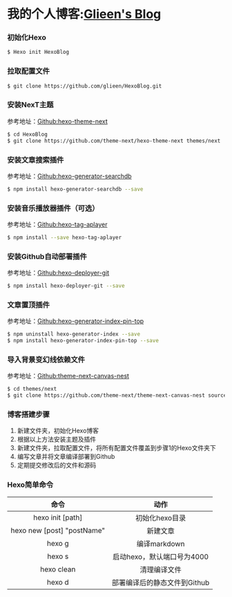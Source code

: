 # 我的个人博客:[Glieen's Blog](https://glieen.cn)

### 初始化Hexo

```bash
$ Hexo init HexoBlog
```

### 拉取配置文件

```bash
$ git clone https://github.com/glieen/HexoBlog.git
```

### 安装NexT主题

参考地址：[Github:hexo-theme-next](https://github.com/theme-next/hexo-theme-next)

```bash
$ cd HexoBlog
$ git clone https://github.com/theme-next/hexo-theme-next themes/next
```

### 安装文章搜索插件

参考地址：[Github:hexo-generator-searchdb](https://github.com/theme-next/hexo-generator-searchdb)

```bash
$ npm install hexo-generator-searchdb --save
```

### 安装音乐播放器插件（可选）

参考地址：[Github:hexo-tag-aplayer](https://github.com/MoePlayer/hexo-tag-aplayer)

```bash
$ npm install --save hexo-tag-aplayer
```

### 安装Github自动部署插件

参考地址：[Github:hexo-deployer-git](https://github.com/hexojs/hexo-deployer-git)

```bash
$ npm install hexo-deployer-git --save
```

### 文章置顶插件

参考地址：[Github:hexo-generator-index-pin-top](https://github.com/netcan/hexo-generator-index-pin-top)

```bash
$ npm uninstall hexo-generator-index --save
$ npm install hexo-generator-index-pin-top --save
```

### 导入背景变幻线依赖文件

参考地址：[Github:theme-next-canvas-nest](https://github.com/theme-next/theme-next-canvas-nest)

```bash
$ cd themes/next
$ git clone https://github.com/theme-next/theme-next-canvas-nest source/lib/canvas-nest
```

### 博客搭建步骤

1. 新建文件夹，初始化Hexo博客
2. 根据以上方法安装主题及插件
3. 新建文件夹，拉取配置文件，将所有配置文件覆盖到步骤1的Hexo文件夹下
4. 编写文章并将文章编译部署到Github
5. 定期提交修改后的文件和源码

### Hexo简单命令

|            命令            |             动作             |
| :------------------------: | :--------------------------: |
|      hexo init [path]      |        初始化hexo目录        |
| hexo new [post] "postName" |           新建文章           |
|           hexo g           |         编译markdown         |
|           hexo s           |  启动hexo，默认端口号为4000  |
|         hexo clean         |         清理编译文件         |
|           hexo d           | 部署编译后的静态文件到Github |

